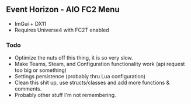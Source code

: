## Event Horizon - AIO FC2 Menu
* ImGui + DX11
* Requires Universe4 with FC2T enabled

### Todo
* Optimize the nuts off this thing, it is so very slow.
* Make Teams, Steam, and Configuration functionality work (api request too big or something)
* Settings persistence (probably thru Lua configuration)
* Clean this shit up, use structs/classes and add more functions & comments.
* Probably other stuff I'm not remembering.
